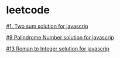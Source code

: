 # leetcode
[#1. Two sum solution for javascrip](https://github.com/dilshojon216/leetcode/blob/main/js/esay/two_sum.js)

[#9 Palindrome Number solution for javascrip](https://github.com/dilshojon216/leetcode/blob/main/js/esay/leetcode_9.js)

[#13 Roman to Integer solution for javascrip](https://github.com/dilshojon216/leetcode/blob/main/js/esay/leetcode_13.js)


